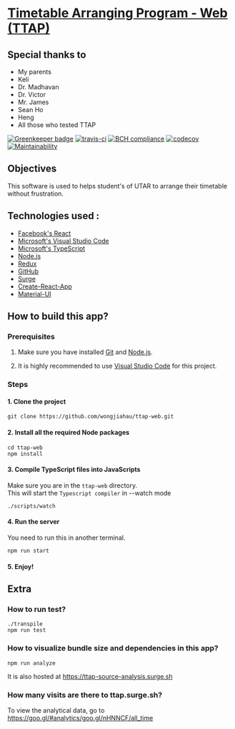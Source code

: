# [Timetable Arranging Program - Web (TTAP)](https://github.com/wongjiahau/ttap-web)
## Special thanks to
- My parents
- Keli
- Dr. Madhavan
- Dr. Victor
- Mr. James
- Sean Ho
- Heng
- All those who tested TTAP


[![Greenkeeper badge](https://badges.greenkeeper.io/wongjiahau/ttap-web.svg)](https://greenkeeper.io/)
[![travis-ci](https://travis-ci.org/wongjiahau/ttap-web.svg?branch=master)](https://travis-ci.org/wongjiahau/ttap-web)
[![BCH compliance](https://bettercodehub.com/edge/badge/wongjiahau/ttap-web?branch=master)](https://bettercodehub.com/)
[![codecov](https://codecov.io/gh/wongjiahau/ttap-web/branch/code-cov/graph/badge.svg)](https://codecov.io/gh/wongjiahau/ttap-web/branch/code-cov)
[![Maintainability](https://api.codeclimate.com/v1/badges/5ce98f451482c90bfce6/maintainability)](https://codeclimate.com/github/wongjiahau/ttap-web/maintainability)
## Objectives
This software is used to helps student's of UTAR to arrange their timetable without frustration.
## Technologies used :
- [Facebook's React](https://reactjs.org/)
- [Microsoft's Visual Studio Code](https://code.visualstudio.com/)
- [Microsoft's TypeScript](https://www.typescriptlang.org/)
- [Node.js](https://nodejs.org/en/)
- [Redux](http://redux.js.org/)
- [GitHub](https://github.com/)
- [Surge](https://surge.sh/)
- [Create-React-App](https://github.com/facebookincubator/create-react-app)
- [Material-UI](https://material-ui-next.com/)

## How to build this app?
### Prerequisites
1. Make sure you have installed [Git](https://git-scm.com/downloads) and 
[Node.js](https://nodejs.org/en/).

2. It is highly recommended to use [Visual Studio Code](https://code.visualstudio.com/) for this project.

### Steps
#### 1. Clone the project
```
git clone https://github.com/wongjiahau/ttap-web.git
```

#### 2. Install all the required Node packages
```
cd ttap-web
npm install
```

#### 3. Compile TypeScript files into JavaScripts
Make sure you are in the `ttap-web` directory.  
This will start the `Typescript compiler` in --watch mode
```
./scripts/watch
```

#### 4. Run the server
You need to run this in another terminal.
```
npm run start
```
#### 5. Enjoy!


## Extra
### How to run test?
```
./transpile
npm run test
```

### How to visualize bundle size and dependencies in this app?
```
npm run analyze
```
It is also hosted at https://ttap-source-analysis.surge.sh

### How many visits are there to ttap.surge.sh?
To view the analytical data, go to https://goo.gl/#analytics/goo.gl/nHNNCF/all_time
